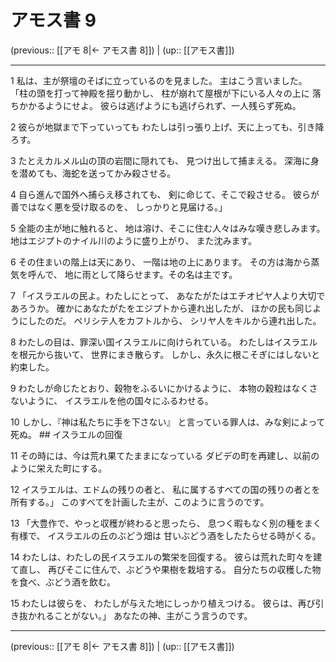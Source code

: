 # アモス書 9

(previous:: [[アモ 8|← アモス書 8]]) | (up:: [[アモス書]])

***


1 私は、主が祭壇のそばに立っているのを見ました。 主はこう言いました。 「柱の頭を打って神殿を揺り動かし、 柱が崩れて屋根が下にいる人々の上に 落ちかかるようにせよ。 彼らは逃げようにも逃げられず、一人残らず死ぬ。 

2 彼らが地獄まで下っていっても わたしは引っ張り上げ、天に上っても、引き降ろす。 

3 たとえカルメル山の頂の岩間に隠れても、 見つけ出して捕まえる。 深海に身を潜めても、海蛇を送ってかみ殺させる。 

4 自ら進んで国外へ捕らえ移されても、 剣に命じて、そこで殺させる。 彼らが善ではなく悪を受け取るのを、 しっかりと見届ける。」 

5 全能の主が地に触れると、 地は溶け、そこに住む人々はみな嘆き悲しみます。 地はエジプトのナイル川のように盛り上がり、 また沈みます。 

6 その住まいの階上は天にあり、 一階は地の上にあります。 その方は海から蒸気を呼んで、 地に雨として降らせます。その名は主です。 

7 「イスラエルの民よ。わたしにとって、 あなたがたはエチオピヤ人より大切であろうか。 確かにあなたがたをエジプトから連れ出したが、 ほかの民も同じようにしたのだ。 ペリシテ人をカフトルから、 シリヤ人をキルから連れ出した。 

8 わたしの目は、罪深い国イスラエルに向けられている。 わたしはイスラエルを根元から抜いて、 世界にまき散らす。 しかし、永久に根こそぎにはしないと約束した。 

9 わたしが命じたとおり、穀物をふるいにかけるように、 本物の穀粒はなくさないように、 イスラエルを他の国々にふるわせる。 

10 しかし、『神は私たちに手を下さない』 と言っている罪人は、みな剣によって死ぬ。 ## イスラエルの回復 

11 その時には、今は荒れ果てたままになっている ダビデの町を再建し、以前のように栄えた町にする。 

12 イスラエルは、エドムの残りの者と、 私に属するすべての国の残りの者とを所有する。」 このすべてを計画した主が、このように言うのです。 

13 「大豊作で、やっと収穫が終わると思ったら、 息つく暇もなく別の種をまく有様で、 イスラエルの丘のぶどう畑は 甘いぶどう酒をしたたらせる時がくる。 

14 わたしは、わたしの民イスラエルの繁栄を回復する。 彼らは荒れた町々を建て直し、 再びそこに住んで、ぶどうや果樹を栽培する。 自分たちの収穫した物を食べ、ぶどう酒を飲む。 

15 わたしは彼らを、 わたしが与えた地にしっかり植えつける。 彼らは、再び引き抜かれることがない。」 あなたの神、主がこう言うのです。

***

(previous:: [[アモ 8|← アモス書 8]]) | (up:: [[アモス書]])
